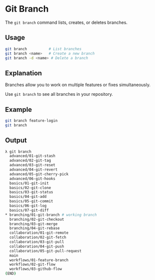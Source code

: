 # Git Branch

The `git branch` command lists, creates, or deletes branches.

## Usage
```bash
git branch          # List branches
git branch <name>   # Create a new branch
git branch -d <name> # Delete a branch
```

## Explanation
Branches allow you to work on multiple features or fixes simultaneously.

Use `git branch` to see all branches in your repository.

## Example
```bash
git branch feature-login
git branch
```

## Output
```bash
λ git branch
  advanced/01-git-stash
  advanced/02-git-tag
  advanced/03-git-reset
  advanced/04-git-revert
  advanced/05-git-cherry-pick
  advanced/06-git-hooks
  basics/01-git-init
  basics/02-git-clone
  basics/03-git-status
  basics/04-git-add
  basics/05-git-commit
  basics/06-git-log
  basics/07-git-diff
* branching/01-git-branch # working branch
  branching/02-git-checkout
  branching/03-git-merge
  branching/04-git-rebase
  collaboration/01-git-remote
  collaboration/02-git-fetch
  collaboration/03-git-pull
  collaboration/04-git-push
  collaboration/05-git-pull-request
  main
  workflows/01-feature-branch
  workflows/02-git-flow
  workflows/03-github-flow
(END)
```